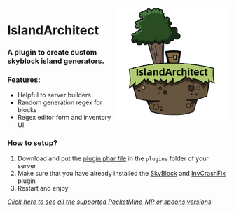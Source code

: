 <img align="right" widht="auto" height="260" src="images/cn.png?raw=true" alt="IslandArchitect.png">

# IslandArchitect

### A plugin to create custom skyblock island generators.

### Features:

 - Helpful to server builders
 - Random generation regex for blocks
 - Regex editor form and inventory UI

### How to setup?

 1. Download and put the [plugin phar file](https://github.com/crnw-dev/IslandArchitect/releases/latest) in the `plugins` folder of your server
 2. Make sure that you have already installed the [SkyBlock](https://poggit.pmmp.io/p/SkyBlock) and [InvCrashFix](https://poggit.pmmp.io/ci/muqsit/invcrashfix/invcrashfix/dev:3) plugin
 3. Restart and enjoy

*[Click here to see all the supported PocketMine-MP or spoons versions](SECURITY.md)*

